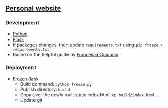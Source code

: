 ## <a href="https://lukeconibear.github.io/" target="_blank">Personal website</a>
### Development
- <a href="https://www.python.org/" target="_blank">Python</a>  
- <a href="https://palletsprojects.com/p/flask/" target="_blank">Flask</a>  
- If packages changes, then update `requirements.txt` using `pip freeze > requirements.txt`  
- Based on the helpful guide by <a href="https://medium.com/@francescaguiducci/how-to-build-a-simple-personal-website-with-python-flask-and-netlify-d800c97c283d" target="_blank">Francesca Guiducci</a>  

### Deployment
- <a href="https://pythonhosted.org/Frozen-Flask/" target="_blank">Frozen flask</a>  
  - Build command: `python freeze.py`  
  - Publish directory: `build`  
  - Copy over the newly built static index.html: `cp build/index.html .`  
  - Update git  
